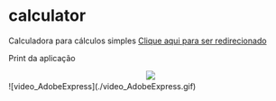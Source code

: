 # calculator
Calculadora para cálculos simples
[Clique aqui para ser redirecionado](https://jenifergs.github.io/calculator/)

Print da aplicação 
<div align="center">
	<img src="./image/video_AdobeExpress.gif">
</div>
![video_AdobeExpress](./video_AdobeExpress.gif)

